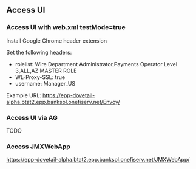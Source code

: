 ## Access UI

###  Access UI with web.xml testMode=true
Install Google Chrome header extension

Set the following headers:

* rolelist: Wire Department Administrator,Payments Operator Level 3,ALL,AZ MASTER ROLE
* WL-Proxy-SSL: true
* username: Manager_US

Example URL: https://epp-dovetail-alpha.btat2.epp.banksol.onefiserv.net/Envoy/

### Access UI via AG

TODO

### Access JMXWebApp

https://epp-dovetail-alpha.btat2.epp.banksol.onefiserv.net/JMXWebApp/